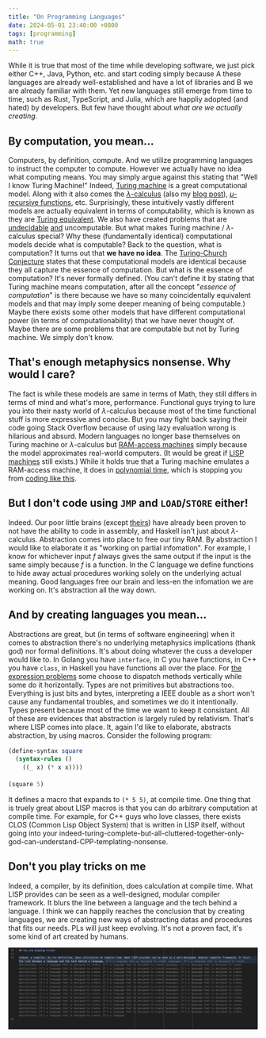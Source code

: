```yaml
---
title: "On Programming Languages"
date: 2024-05-01 23:40:00 +0800
tags: [programming]
math: true
---
```


While it is true that most of the time while developing software, we just pick either C++, Java, Python, etc. and start coding simply because A these languages are already well-established and have a lot of libraries and B we are already familiar with them. Yet new languages still emerge from time to time, such as Rust, TypeScript, and Julia, which are happliy adopted (and hated) by developers. But few have thought about *what are we actually creating*.

## By computation, you mean...

Computers, by definition, compute. And we utilize programming languages to instruct the computer to compute. However we actually have no idea what computing means. You may simply argue against this stating that "Well I know Turing Machine!" Indeed, [Turing machine](https://en.wikipedia.org/wiki/Turing_machine) is a great computational model. Along with it also comes the [$\lambda$-calculus](https://en.wikipedia.org/wiki/Lambda_calculus) (also my [blog post](/posts/an-introduction-to-lambda-calculus/)), [$\mu$-recursive functions](https://en.wikipedia.org/wiki/General_recursive_function), etc. Surprisingly, these intuitively vastly different models are actually equivalent in terms of computability, which is known as they are [Turing equivalent](https://en.wikipedia.org/wiki/Turing_completeness). We also have created problems that are [undecidable](https://en.wikipedia.org/wiki/Undecidable_problem) [and](https://math.stackexchange.com/a/2268351/738593) uncomputable. But what makes Turing machine / $\lambda$-calculus special? Why these (fundamentally identical) computational models decide what is computable? Back to the question, what is computation? It turns out that **we have no idea**. The [Turing-Church Conjecture](https://en.wikipedia.org/wiki/Church%E2%80%93Turing_thesis) states that these computational models are identical because they all capture the essence of computation. But what is the essence of computation? It's never formally defined. (You can't define it by stating that Turing machine means computation, after all the concept "*essence of computation*" is there because we have so many coincidentally equivalent models and that may imply some deeper meaning of being computable.) Maybe there exists some other models that have different computational power (in terms of computationability) that we have never thought of. Maybe there are some problems that are computable but not by Turing machine. We simply don't know.

## That's enough metaphysics nonsense. Why would I care?

The fact is while these models are same in terms of Math, they still differs in terms of mind and what's more, performance. Functional guys trying to lure you into their nasty world of $\lambda$-calculus because most of the time functional stuff is more expressive and concise. But you may fight back saying their code going Stack Overflow because of using lazy evaluation wrong is hilarious and absurd. Modern languages no longer base themselves on Turing machine or $\lambda$-calculus but [RAM-access machines](https://en.wikipedia.org/wiki/Random-access_machine) simply because the model approximates real-world computers. (It would be great if [LISP machines](https://en.wikipedia.org/wiki/Lisp_machine) still exists.) While it holds true that a Turing machine emulates a RAM-access machine, it does in [polynomial time](https://cs.stackexchange.com/a/22419/160863), which is stopping you from [coding like this](https://en.wikipedia.org/wiki/Brainfuck).

## But I don't code using `JMP` and `LOAD`/`STORE` either!

Indeed. Our poor little brains (except [theirs](https://en.wikipedia.org/wiki/Lists_of_mathematicians)) have already been proven to not have the ability to code in assembly, and Haskell isn't just about $\lambda$-calculus. Abstraction comes into place to free our tiny RAM. By abstraction I would like to elaborate it as "working on partial infomation". For example, I know for whichever input $f$ always gives the same output if the input is the same simply because $f$ is a function. In the C language we define functions to hide away actual procedures working solely on the underlying actual meaning. Good languages free our brain and less-en the infomation we are working on. It's abstraction all the way down.

## And by creating languages you mean...

Abstractions are great, but (in terms of software engineering) when it comes to abstraction there's no underlying metaphysics implications (thank god) nor formal definitions. It's about doing whatever the cuss a developer would like to. In Golang you have `interface`, in C you have functions, in C++ you have `class`, in Haskell you have functions all over the place. For [the expression problems](https://en.wikipedia.org/wiki/Expression_problem) some choose to dispatch methods vertically while some do it horizontally. Types are not primitives but abstractions too. Everything is just bits and bytes, interpreting a IEEE double as a short won't cause any fundamental troubles, and sometimes we do it intentionally. Types present because most of the time we want to keep it consistant. All of these are evidences that abstraction is largely ruled by relativism. That's where LISP comes into place. It, again I'd like to elaborate, abstracts abstraction, by using macros. Consider the following program:

```scheme
(define-syntax square
  (syntax-rules ()
    ((_ x) (* x x))))

(square 5)
```

It defines a macro that expands to `(* 5 5)`, at compile time. One thing that is truely great about LISP macros is that you can do arbitrary computation at compile time. For example, for C++ guys who love classes, there exists CLOS (Common Lisp Object System) that is written in LISP itself, without going into your indeed-turing-complete-but-all-cluttered-together-only-god-can-understand-CPP-templating-nonsense.

## Don't you play tricks on me

Indeed, a compiler, by its definition, does calculation at compile time. What LISP provides can be seen as a well-designed, modular compiler framework. It blurs the line between a language and the tech behind a language. I think we can happily reaches the conclusion that by creating languages, we are creating new ways of abstracting datas and procedures that fits our needs. PLs will just keep evolving. It's not a proven fact, it's some kind of art created by humans.

![GPT is really fond of LISP](/files/20240501/whackygpt.png)
